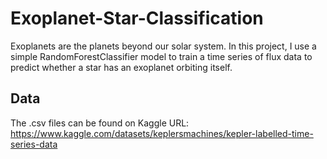 # Exoplanet-Star-Classification

Exoplanets are the planets beyond our solar system. In this project, I use a simple RandomForestClassifier model to train a time series of flux data to predict whether a star has an exoplanet orbiting itself.

## Data
The .csv files can be found on Kaggle
URL: https://www.kaggle.com/datasets/keplersmachines/kepler-labelled-time-series-data
